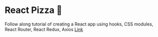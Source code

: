 # React Pizza 🍕

Follow along tutorial of creating a React app using hooks, CSS modules, React Router, React Redux, Axios [Link](https://www.youtube.com/playlist?list=PL0FGkDGJQjJG9eI85xM1_iLIf6BcEdaNl)

